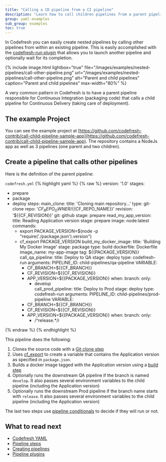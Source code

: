 ```yaml
---
title: "Calling a CD pipeline from a CI pipeline"
description: "Learn how to call children pipelines from a parent pipeline"
group: yaml-examples
sub_group: examples
toc: true
---
```


In Codefresh you can easily create nested pipelines by calling other pipelines from within an existing pipeline. This is easily accomplished with the [codefresh-run plugin](https://codefresh.io/steps/step/codefresh-run) that allows you to launch another pipeline and optionally wait for its completion.

{% include image.html
lightbox="true"
file="/images/examples/nested-pipelines/call-other-pipeline.png"
url="/images/examples/nested-pipelines/call-other-pipeline.png"
alt="Parent and child pipelines"
caption="Parent and child pipelines"
max-width="80%"
%}

A very common pattern in Codefresh is to have a parent pipeline responsible for Continuous Integration (packaging code) that calls a child pipeline for Continuous Delivery (taking care of deployment).

## The example Project

You can see the example project at [https://github.com/codefresh-contrib/call-child-pipeline-sample-app](https://github.com/codefresh-contrib/call-child-pipeline-sample-app). The repository contains a NodeJs app as well as 3 pipelines (one parent and two children).

## Create a pipeline that calls other pipelines

Here is the definition of the parent pipeline:

 `codefresh.yml`
{% highlight yaml %}
{% raw %}
version: '1.0'
stages:
  - prepare
  - package
  - deploy
steps:
  main_clone:
    title: 'Cloning main repository...'
    type: git-clone
    repo: '${{CF_REPO_OWNER}}/${{CF_REPO_NAME}}'
    revision: '${{CF_REVISION}}'
    git: github
    stage: prepare
  read_my_app_version:
    title: Reading Application version
    stage: prepare
    image: node:latest
    commands:
      - export PACKAGE_VERSION=$(node -p "require('./package.json').version")
      - cf_export PACKAGE_VERSION
  build_my_docker_image:
    title: 'Building My Docker Image'
    stage: package
    type: build
    dockerfile: Dockerfile
    image_name: my-app-image
    tag: ${{PACKAGE_VERSION}}
  call_qa_pipeline:
    title: Deploy to QA
    stage: deploy
    type: codefresh-run
    arguments:
      PIPELINE_ID: child-pipelines/qa-pipeline
      VARIABLE:
        - CF_BRANCH=${{CF_BRANCH}}
        - CF_REVISION=${{CF_REVISION}}
        - APP_VERSION=${{PACKAGE_VERSION}}
    when:
      branch:
        only:
          - develop      
  call_prod_pipeline:
    title: Deploy to Prod
    stage: deploy
    type: codefresh-run
    arguments:
      PIPELINE_ID: child-pipelines/prod-pipeline
      VARIABLE:
        - CF_BRANCH=${{CF_BRANCH}}
        - CF_REVISION=${{CF_REVISION}}
        - APP_VERSION=${{PACKAGE_VERSION}}
    when:
      branch:
        only:
          - /^release.*/i     
    

{% endraw %}
{% endhighlight %}

This pipeline does the following:

1. Clones the source code with a [Git clone step]({{site.baseurl}}/docs/codefresh-yaml/steps/git-clone/)
1. Uses [cf_export]({{site.baseurl}}/docs/codefresh-yaml/variables/#exporting-environment-variables-from-a-freestyle-step) to create a variable that contains the Application version as specified in `package.json`.
1. Builds a docker image tagged with the Application version using a [build step]({{site.baseurl}}/docs/codefresh-yaml/steps/build/)
1. Optionally runs the downstream QA pipeline if the branch is named `develop`. It also passes several environment variables to the child pipeline (including the Application version)
1. Optionally runs the downstream Prod pipeline if the branch name starts with `release`. It also passes several environment variables to the child pipeline (including the Application version)

The last two steps use [pipeline conditionals]({{site.baseurl}}/docs/codefresh-yaml/conditional-execution-of-steps/) to decide if they will run or not.

## What to read next

* [Codefresh YAML]({{site.baseurl}}/docs/codefresh-yaml/what-is-the-codefresh-yaml/)
* [Pipeline steps]({{site.baseurl}}/docs/codefresh-yaml/steps/)
* [Creating pipelines]({{site.baseurl}}/docs/configure-ci-cd-pipeline/pipelines/)
* [Pipeline plugins](https://codefresh.io/steps/)